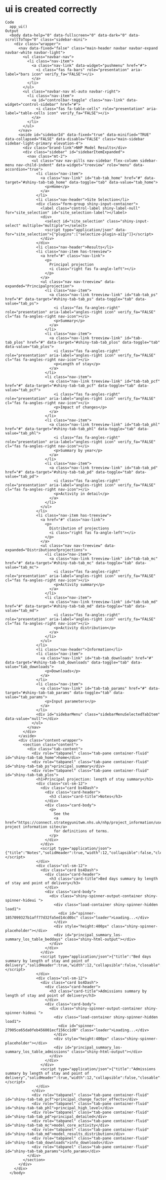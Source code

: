 # ui is created correctly

    Code
      app_ui()
    Output
      <body data-help="0" data-fullscreen="0" data-dark="0" data-scrollToTop="0" class="sidebar-mini">
        <div class="wrapper">
          <nav data-fixed="false" class="main-header navbar navbar-expand navbar-white navbar-light">
            <ul class="navbar-nav">
              <li class="nav-item">
                <a class="nav-link" data-widget="pushmenu" href="#">
                  <i class="fas fa-bars" role="presentation" aria-label="bars icon" verify_fa="FALSE"></i>
                </a>
              </li>
            </ul>
            <ul class="navbar-nav ml-auto navbar-right">
              <li class="nav-item">
                <a id="controlbar-toggle" class="nav-link" data-widget="control-sidebar" href="#">
                  <i class="fas fa-table-cells" role="presentation" aria-label="table-cells icon" verify_fa="FALSE"></i>
                </a>
              </li>
            </ul>
          </nav>
          <aside id="sidebarId" data-fixed="true" data-minified="TRUE" data-collapsed="FALSE" data-disable="FALSE" class="main-sidebar sidebar-light-primary elevation-4">
            <div class="brand-link">NHP Model Results</div>
            <div class="sidebar" id="sidebarItemExpanded">
              <nav class="mt-2">
                <ul class="nav nav-pills nav-sidebar flex-column sidebar-menu nav-child-indent" data-widget="treeview" role="menu" data-accordion="true">
                  <li class="nav-item">
                    <a class="nav-link" id="tab-tab_home" href="#" data-target="#shiny-tab-tab_home" data-toggle="tab" data-value="tab_home">
                      <p>Home</p>
                    </a>
                  </li>
                  <li class="nav-header">Site Selection</li>
                  <div class="form-group shiny-input-container">
                    <label class="control-label shiny-label-null" for="site_selection" id="site_selection-label"></label>
                    <div>
                      <select id="site_selection" class="shiny-input-select" multiple="multiple"></select>
                      <script type="application/json" data-for="site_selection">{"plugins":["selectize-plugin-a11y"]}</script>
                    </div>
                  </div>
                  <li class="nav-header">Results</li>
                  <li class="nav-item has-treeview">
                    <a href="#" class="nav-link">
                      <p>
                        Principal projection
                        <i class="right fas fa-angle-left"></i>
                      </p>
                    </a>
                    <ul class="nav nav-treeview" data-expanded="Principalprojection">
                      <li class="nav-item">
                        <a class="nav-link treeview-link" id="tab-tab_ps" href="#" data-target="#shiny-tab-tab_ps" data-toggle="tab" data-value="tab_ps">
                          <i class="fas fa-angles-right" role="presentation" aria-label="angles-right icon" verify_fa="FALSE" cl="fas fa-angles-right nav-icon"></i>
                          <p>Summary</p>
                        </a>
                      </li>
                      <li class="nav-item">
                        <a class="nav-link treeview-link" id="tab-tab_plos" href="#" data-target="#shiny-tab-tab_plos" data-toggle="tab" data-value="tab_plos">
                          <i class="fas fa-angles-right" role="presentation" aria-label="angles-right icon" verify_fa="FALSE" cl="fas fa-angles-right nav-icon"></i>
                          <p>Length of stay</p>
                        </a>
                      </li>
                      <li class="nav-item">
                        <a class="nav-link treeview-link" id="tab-tab_pcf" href="#" data-target="#shiny-tab-tab_pcf" data-toggle="tab" data-value="tab_pcf">
                          <i class="fas fa-angles-right" role="presentation" aria-label="angles-right icon" verify_fa="FALSE" cl="fas fa-angles-right nav-icon"></i>
                          <p>Impact of changes</p>
                        </a>
                      </li>
                      <li class="nav-item">
                        <a class="nav-link treeview-link" id="tab-tab_phl" href="#" data-target="#shiny-tab-tab_phl" data-toggle="tab" data-value="tab_phl">
                          <i class="fas fa-angles-right" role="presentation" aria-label="angles-right icon" verify_fa="FALSE" cl="fas fa-angles-right nav-icon"></i>
                          <p>Summary by year</p>
                        </a>
                      </li>
                      <li class="nav-item">
                        <a class="nav-link treeview-link" id="tab-tab_pd" href="#" data-target="#shiny-tab-tab_pd" data-toggle="tab" data-value="tab_pd">
                          <i class="fas fa-angles-right" role="presentation" aria-label="angles-right icon" verify_fa="FALSE" cl="fas fa-angles-right nav-icon"></i>
                          <p>Activity in detail</p>
                        </a>
                      </li>
                    </ul>
                  </li>
                  <li class="nav-item has-treeview">
                    <a href="#" class="nav-link">
                      <p>
                        Distribution of projections
                        <i class="right fas fa-angle-left"></i>
                      </p>
                    </a>
                    <ul class="nav nav-treeview" data-expanded="Distributionofprojections">
                      <li class="nav-item">
                        <a class="nav-link treeview-link" id="tab-tab_mc" href="#" data-target="#shiny-tab-tab_mc" data-toggle="tab" data-value="tab_mc">
                          <i class="fas fa-angles-right" role="presentation" aria-label="angles-right icon" verify_fa="FALSE" cl="fas fa-angles-right nav-icon"></i>
                          <p>Activity summary</p>
                        </a>
                      </li>
                      <li class="nav-item">
                        <a class="nav-link treeview-link" id="tab-tab_md" href="#" data-target="#shiny-tab-tab_md" data-toggle="tab" data-value="tab_md">
                          <i class="fas fa-angles-right" role="presentation" aria-label="angles-right icon" verify_fa="FALSE" cl="fas fa-angles-right nav-icon"></i>
                          <p>Activity distribution</p>
                        </a>
                      </li>
                    </ul>
                  </li>
                  <li class="nav-header">Information</li>
                  <li class="nav-item">
                    <a class="nav-link" id="tab-tab_downloads" href="#" data-target="#shiny-tab-tab_downloads" data-toggle="tab" data-value="tab_downloads">
                      <p>Downloads</p>
                    </a>
                  </li>
                  <li class="nav-item">
                    <a class="nav-link" id="tab-tab_params" href="#" data-target="#shiny-tab-tab_params" data-toggle="tab" data-value="tab_params">
                      <p>Input parameters</p>
                    </a>
                  </li>
                  <div id="sidebarMenu" class="sidebarMenuSelectedTabItem" data-value="null"></div>
                </ul>
              </nav>
            </div>
          </aside>
          <div class="content-wrapper">
            <section class="content">
              <div class="tab-content">
                <div role="tabpanel" class="tab-pane container-fluid" id="shiny-tab-tab_home">home</div>
                <div role="tabpanel" class="tab-pane container-fluid" id="shiny-tab-tab_ps">principal_summary</div>
                <div role="tabpanel" class="tab-pane container-fluid" id="shiny-tab-tab_plos">
                  <h1>Principal projection: length of stay summary</h1>
                  <div class="col-sm-12">
                    <div class="card bs4Dash">
                      <div class="card-header">
                        <h3 class="card-title">Notes</h3>
                      </div>
                      <div class="card-body">
                        <p>
                          See the
                          <a href="https://connect.strategyunitwm.nhs.uk/nhp/project_information/user_guide/glossary.html">model project information site</a>
                          for definitions of terms.
                        </p>
                      </div>
                    </div>
                    <script type="application/json">{"title":"Notes","solidHeader":true,"width":12,"collapsible":false,"closable":false,"maximizable":false,"gradient":false}</script>
                  </div>
                  <div class="col-sm-12">
                    <div class="card bs4Dash">
                      <div class="card-header">
                        <h3 class="card-title">Bed days summary by length of stay and point of delivery</h3>
                      </div>
                      <div class="card-body">
                        <div class="shiny-spinner-output-container shiny-spinner-hideui ">
                          <div class="load-container shiny-spinner-hidden load1">
                            <div id="spinner-1857099327b1aff77d32fa5ed14cd0bc" class="loader">Loading...</div>
                          </div>
                          <div style="height:400px" class="shiny-spinner-placeholder"></div>
                          <div id="principal_summary_los-summary_los_table_beddays" class="shiny-html-output"></div>
                        </div>
                      </div>
                    </div>
                    <script type="application/json">{"title":"Bed days summary by length of stay and point of delivery","solidHeader":true,"width":12,"collapsible":false,"closable":false,"maximizable":false,"gradient":false}</script>
                  </div>
                  <div class="col-sm-12">
                    <div class="card bs4Dash">
                      <div class="card-header">
                        <h3 class="card-title">Admissions summary by length of stay and point of delivery</h3>
                      </div>
                      <div class="card-body">
                        <div class="shiny-spinner-output-container shiny-spinner-hideui ">
                          <div class="load-container shiny-spinner-hidden load1">
                            <div id="spinner-27905ce65da0feb456001ecf156cc1d8" class="loader">Loading...</div>
                          </div>
                          <div style="height:400px" class="shiny-spinner-placeholder"></div>
                          <div id="principal_summary_los-summary_los_table_admissions" class="shiny-html-output"></div>
                        </div>
                      </div>
                    </div>
                    <script type="application/json">{"title":"Admissions summary by length of stay and point of delivery","solidHeader":true,"width":12,"collapsible":false,"closable":false,"maximizable":false,"gradient":false}</script>
                  </div>
                </div>
                <div role="tabpanel" class="tab-pane container-fluid" id="shiny-tab-tab_pcf">principal_change_factor_effects</div>
                <div role="tabpanel" class="tab-pane container-fluid" id="shiny-tab-tab_phl">principal_high_level</div>
                <div role="tabpanel" class="tab-pane container-fluid" id="shiny-tab-tab_pd">principal_detailed</div>
                <div role="tabpanel" class="tab-pane container-fluid" id="shiny-tab-tab_mc">model_core_activity</div>
                <div role="tabpanel" class="tab-pane container-fluid" id="shiny-tab-tab_md">model_results_distribution</div>
                <div role="tabpanel" class="tab-pane container-fluid" id="shiny-tab-tab_downloads">info_downloads</div>
                <div role="tabpanel" class="tab-pane container-fluid" id="shiny-tab-tab_params">info_params</div>
              </div>
            </section>
          </div>
        </div>
      </body>

